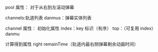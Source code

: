 

pool 属性：
对于从右到左滚动弹幕

<!-- bottom -->

channels:轨道列表
danmus：弹幕实体列表

channel 属性：
初始化属性
index：key 标识（有序）
top：（可复用 index）
danmu

计算得到属性
right
remainTime（轨道内最右侧弹幕剩余动画时间）

